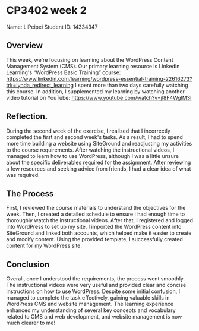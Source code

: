 #     CP3402 week 2
Name: LiPeipei  Student ID: 14334347

##    Overview
This week, we're focusing on learning about the WordPress Content Management System (CMS). Our primary learning resource is LinkedIn Learning's “WordPress Basic Training” course:
https://www.linkedin.com/learning/wordpress-essential-training-22616273?trk=lynda_redirect_learning
I spent more than two days carefully watching this course.
In addition, I supplemented my learning by watching another video tutorial on YouTube:
https://www.youtube.com/watch?v=jl8F4WglM3I

##    Reflection.
During the second week of the exercise, I realized that I incorrectly completed the first and second week's tasks. As a result, I had to spend more time building a website using SiteGround and readjusting my activities to the course requirements. After watching the instructional videos, I managed to learn how to use WordPress, although I was a little unsure about the specific deliverables required for the assignment. After reviewing a few resources and seeking advice from friends, I had a clear idea of what was required.

##    The Process
First, I reviewed the course materials to understand the objectives for the week. Then, I created a detailed schedule to ensure I had enough time to thoroughly watch the instructional videos. After that, I registered and logged into WordPress to set up my site. I imported the WordPress content into SiteGround and linked both accounts, which helped make it easier to create and modify content. Using the provided template, I successfully created content for my WordPress site.

##    Conclusion
Overall, once I understood the requirements, the process went smoothly. The instructional videos were very useful and provided clear and concise instructions on how to use WordPress. Despite some initial confusion, I managed to complete the task effectively, gaining valuable skills in WordPress CMS and website management. The learning experience enhanced my understanding of several key concepts and vocabulary related to CMS and web development, and website management is now much clearer to me!
